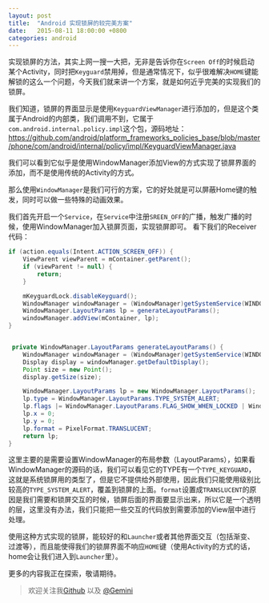```yaml
---
layout: post
title:  "Android 实现锁屏的较完美方案"
date:   2015-08-11 18:00:00 +0800
categories: android
---
```


实现锁屏的方法，其实上网一搜一大把，无非是告诉你在`Screen Off`的时候启动某个Activity，同时把`Keyguard`禁用掉，但是通常情况下，似乎很难解决`HOME`键能解锁的这么一个问题，今天我们就来讲一个方案，就是如何近乎完美的实现我们的锁屏。

我们知道，锁屏的界面显示是使用`KeyguardViewManager`进行添加的，但是这个类属于Android的内部类，我们调用不到，它属于`com.android.internal.policy.impl`这个包，源码地址：https://github.com/android/platform_frameworks_policies_base/blob/master/phone/com/android/internal/policy/impl/KeyguardViewManager.java

我们可以看到它似乎是使用WindowManager添加View的方式实现了锁屏界面的添加，而不是使用传统的Activity的方式。

那么使用`WindowManager`是我们可行的方案，它的好处就是可以屏蔽Home键的触发，同时可以做一些特殊的动画效果。

我们首先开启一个`Service`，在`Service`中注册`SREEN_OFF`的广播，触发广播的时候，使用WindowManager加入锁屏页面，实现锁屏即可。
看下我们的Receiver代码：
```java
if (action.equals(Intent.ACTION_SCREEN_OFF)) {
    ViewParent viewParent = mContainer.getParent();
    if (viewParent != null) {
        return;
    }

    mKeyguardLock.disableKeyguard();
    WindowManager windowManager = (WindowManager)getSystemService(WINDOW_SERVICE);
    WindowManager.LayoutParams lp = generateLayoutParams();
    windowManager.addView(mContainer, lp);
}


 private WindowManager.LayoutParams generateLayoutParams() {
    WindowManager windowManager = (WindowManager)getSystemService(WINDOW_SERVICE);
    Display display = windowManager.getDefaultDisplay();
    Point size = new Point();
    display.getSize(size);

    WindowManager.LayoutParams lp = new WindowManager.LayoutParams();
    lp.type = WindowManager.LayoutParams.TYPE_SYSTEM_ALERT;
    lp.flags |= WindowManager.LayoutParams.FLAG_SHOW_WHEN_LOCKED | WindowManager.LayoutParams.FLAG_LAYOUT_IN_SCREEN;
    lp.x = 0;
    lp.y = 0;
    lp.format = PixelFormat.TRANSLUCENT;
    return lp;
}
```

这里主要的是需要设置WindowManager的布局参数（LayoutParams），如果看WindowManager的源码的话，我们可以看见它的TYPE有一个`TYPE_KEYGUARD`，这就是系统锁屏用的类型了，但是它不提供给外部使用，因此我们只能使用级别比较高的`TYPE_SYSTEM_ALERT`，覆盖到锁屏的上面。`format`设置成`TRANSLUCENT`的原因是我们需要和锁屏交互的时候，锁屏后面的界面要显示出来，所以它是一个透明的层，这里没有办法，我们只能把一些交互的代码放到需要添加的View层中进行处理。

使用这种方式实现的锁屏，能较好的和`Launcher`或者其他界面交互（包括渐变、过渡等），而且能使得我们的锁屏界面不响应`HOME`键（使用Activity的方式的话，home会让我们进入到`Launcher`里）。

更多的内容我正在探索，敬请期待。
> 欢迎关注我[Github](https://github.com/geminiwen) 以及 [@Gemini](http://weibo.com/coffeesherk/home?leftnav=1) 